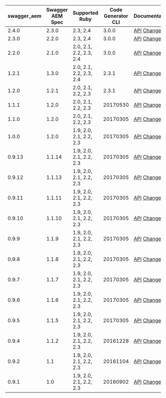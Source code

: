 | swagger_aem | Swagger AEM Spec | Supported Ruby          | Code Generator CLI | Documentation                                                                                                                                                          |
|-------------|------------------|-------------------------|---------------------|------------------------------------------------------------------------------------------------------------------------------------------------------------------------|
| 2.4.0       | 2.3.0            | 2.3, 2.4 | 3.0.0               | [API](https://shinesolutions.github.io/swagger-aem/ruby/2.4.0/index.html) [Changes](https://github.com/shinesolutions/swagger-aem/blob/master/ruby/CHANGELOG.md#240)   |
| 2.3.0       | 2.2.0            | 2.3, 2.4 | 3.0.0               | [API](https://shinesolutions.github.io/swagger-aem/ruby/2.3.0/index.html) [Changes](https://github.com/shinesolutions/swagger-aem/blob/master/ruby/CHANGELOG.md#230)   |
| 2.2.0       | 2.1.0            | 2.0, 2.1, 2.2, 2.3, 2.4 | 3.0.0               | [API](https://shinesolutions.github.io/swagger-aem/ruby/2.2.0/index.html) [Changes](https://github.com/shinesolutions/swagger-aem/blob/master/ruby/CHANGELOG.md#220)   |
| 1.2.1       | 1.3.0            | 2.0, 2.1, 2.2, 2.3, 2.4 | 2.3.1               | [API](https://shinesolutions.github.io/swagger-aem/ruby/1.2.1/index.html) [Changes](https://github.com/shinesolutions/swagger-aem/blob/master/ruby/CHANGELOG.md#121)   |
| 1.2.0       | 1.2.1            | 2.0, 2.1, 2.2, 2.3      | 2.3.1               | [API](https://shinesolutions.github.io/swagger-aem/ruby/1.2.0/index.html) [Changes](https://github.com/shinesolutions/swagger-aem/blob/master/ruby/CHANGELOG.md#120)   |
| 1.1.1       | 1.2.0            | 2.0, 2.1, 2.2, 2.3      | 20170530            | [API](https://shinesolutions.github.io/swagger-aem/ruby/1.1.1/index.html) [Changes](https://github.com/shinesolutions/swagger-aem/blob/master/ruby/CHANGELOG.md#111)   |
| 1.1.0       | 1.2.0            | 2.0, 2.1, 2.2, 2.3      | 20170305            | [API](https://shinesolutions.github.io/swagger-aem/ruby/1.1.0/index.html) [Changes](https://github.com/shinesolutions/swagger-aem/blob/master/ruby/CHANGELOG.md#110)   |
| 1.0.0       | 1.2.0            | 1.9, 2.0, 2.1, 2.2, 2.3 | 20170305            | [API](https://shinesolutions.github.io/swagger-aem/ruby/1.0.0/index.html) [Changes](https://github.com/shinesolutions/swagger-aem/blob/master/ruby/CHANGELOG.md#100)   |
| 0.9.13      | 1.1.14           | 1.9, 2.0, 2.1, 2.2, 2.3 | 20170305            | [API](https://shinesolutions.github.io/swagger-aem/ruby/0.9.13/index.html) [Changes](https://github.com/shinesolutions/swagger-aem/blob/master/ruby/CHANGELOG.md#0913) |
| 0.9.12      | 1.1.13           | 1.9, 2.0, 2.1, 2.2, 2.3 | 20170305            | [API](https://shinesolutions.github.io/swagger-aem/ruby/0.9.12/index.html) [Changes](https://github.com/shinesolutions/swagger-aem/blob/master/ruby/CHANGELOG.md#0912) |
| 0.9.11      | 1.1.11           | 1.9, 2.0, 2.1, 2.2, 2.3 | 20170305            | [API](https://shinesolutions.github.io/swagger-aem/ruby/0.9.11/index.html) [Changes](https://github.com/shinesolutions/swagger-aem/blob/master/ruby/CHANGELOG.md#0911) |
| 0.9.10      | 1.1.10           | 1.9, 2.0, 2.1, 2.2, 2.3 | 20170305            | [API](https://shinesolutions.github.io/swagger-aem/ruby/0.9.10/index.html) [Changes](https://github.com/shinesolutions/swagger-aem/blob/master/ruby/CHANGELOG.md#0910) |
| 0.9.9       | 1.1.9            | 1.9, 2.0, 2.1, 2.2, 2.3 | 20170305            | [API](https://shinesolutions.github.io/swagger-aem/ruby/0.9.9/index.html) [Changes](https://github.com/shinesolutions/swagger-aem/blob/master/ruby/CHANGELOG.md#099)   |
| 0.9.8       | 1.1.8            | 1.9, 2.0, 2.1, 2.2, 2.3 | 20170305            | [API](https://shinesolutions.github.io/swagger-aem/ruby/0.9.8/index.html) [Changes](https://github.com/shinesolutions/swagger-aem/blob/master/ruby/CHANGELOG.md#098)   |
| 0.9.7       | 1.1.7            | 1.9, 2.0, 2.1, 2.2, 2.3 | 20170305            | [API](https://shinesolutions.github.io/swagger-aem/ruby/0.9.7/index.html) [Changes](https://github.com/shinesolutions/swagger-aem/blob/master/ruby/CHANGELOG.md#097)   |
| 0.9.6       | 1.1.6            | 1.9, 2.0, 2.1, 2.2, 2.3 | 20170305            | [API](https://shinesolutions.github.io/swagger-aem/ruby/0.9.6/index.html) [Changes](https://github.com/shinesolutions/swagger-aem/blob/master/ruby/CHANGELOG.md#096)   |
| 0.9.5       | 1.1.5            | 1.9, 2.0, 2.1, 2.2, 2.3 | 20170305            | [API](https://shinesolutions.github.io/swagger-aem/ruby/0.9.5/index.html) [Changes](https://github.com/shinesolutions/swagger-aem/blob/master/ruby/CHANGELOG.md#095)   |
| 0.9.4       | 1.1.2            | 1.9, 2.0, 2.1, 2.2, 2.3 | 20161228            | [API](https://shinesolutions.github.io/swagger-aem/ruby/0.9.4/index.html) [Changes](https://github.com/shinesolutions/swagger-aem/blob/master/ruby/CHANGELOG.md#094)   |
| 0.9.2       | 1.1              | 1.9, 2.0, 2.1, 2.2, 2.3 | 20161104            | [API](https://shinesolutions.github.io/swagger-aem/ruby/0.9.2/index.html) [Changes](https://github.com/shinesolutions/swagger-aem/blob/master/ruby/CHANGELOG.md#092)   |
| 0.9.1       | 1.0              | 1.9, 2.0, 2.1, 2.2, 2.3 | 20160902            | [API](https://shinesolutions.github.io/swagger-aem/ruby/0.9.1/index.html) [Changes](https://github.com/shinesolutions/swagger-aem/blob/master/ruby/CHANGELOG.md#091)   |
